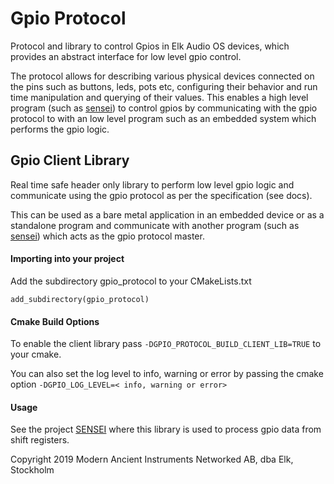 # Gpio ProtocolProtocol and library to control Gpios in Elk Audio OS devices, which provides anabstract interface for low level gpio control.The protocol allows for describing various physical devices connected on thepins such as buttons, leds, pots etc, configuring their behavior and run time manipulation and querying of their values. This enables a high level program(such as [sensei](https://github.com/elk-audio/sensei/)) to control gpios by communicating with the gpio protocol to with an low level program such as an embedded system which performs the gpio logic.## Gpio Client LibraryReal time safe header only library to perform low level gpio logic andcommunicate using the gpio protocol as per the specification (see docs).This can be used as a bare metal application in an embedded device or as astandalone program and communicate with another program (such as [sensei](https://github.com/elk-audio/sensei/)) which acts as the gpio protocolmaster.#### Importing into your projectAdd the subdirectory gpio_protocol to your CMakeLists.txt `add_subdirectory(gpio_protocol)`#### Cmake Build OptionsTo enable the client library pass `-DGPIO_PROTOCOL_BUILD_CLIENT_LIB=TRUE` to your cmake. You can also set the log level to info, warning or error by passing the cmakeoption `-DGPIO_LOG_LEVEL=< info, warning or error>`#### UsageSee the project [SENSEI](https://github.com/elk-audio/sensei/) where thislibrary is used to process gpio data from shift registers. Copyright 2019 Modern Ancient Instruments Networked AB, dba Elk, Stockholm